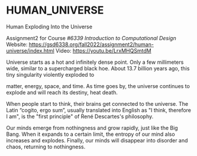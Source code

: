 # HUMAN_UNIVERSE
Human Exploding Into the Universe

Assignment2 for Course _#6339 Introduction to Computational Design_
Website: https://gsd6338.org/fall2022/assignment2/human-universe/index.html
Video: https://youtu.be/LrxMHQSmtdM

Universe starts as a hot and infinitely dense point. Only a few millimeters wide, similar to a supercharged black hoe. About 13.7 billion years ago, this tiny singularity violently exploded to

matter, energy, space, and time. As time goes by, the universe continues to explode and will reach its destiny, heat death.

When people start to think, their brains get connected to the universe. The Latin “cogito, ergo sum”, usually translated into English as "I think, therefore I am", is the "first principle" of René Descartes's philosophy.

Our minds emerge from nothingness and grow rapidly, just like the Big Bang. When it expands to a certain limit, the entropy of our mind also increases and explodes. Finally, our minds will disappear into disorder and chaos, returning to nothingness.
